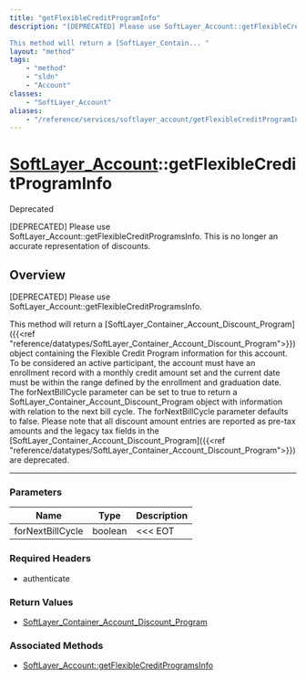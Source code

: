 ```yaml
---
title: "getFlexibleCreditProgramInfo"
description: "[DEPRECATED] Please use SoftLayer_Account::getFlexibleCreditProgramsInfo. 

This method will return a [SoftLayer_Contain... "
layout: "method"
tags:
    - "method"
    - "sldn"
    - "Account"
classes:
    - "SoftLayer_Account"
aliases:
    - "/reference/services/softlayer_account/getFlexibleCreditProgramInfo"
---
```

# [SoftLayer_Account](/reference/services/SoftLayer_Account)::getFlexibleCreditProgramInfo

<div class="deprecated"><span class="deprecation-label">Deprecated </span></div>

[DEPRECATED] Please use SoftLayer_Account::getFlexibleCreditProgramsInfo. This is no longer an accurate representation of discounts. 


## Overview 
[DEPRECATED] Please use SoftLayer_Account::getFlexibleCreditProgramsInfo. 

This method will return a [SoftLayer_Container_Account_Discount_Program]({{<ref "reference/datatypes/SoftLayer_Container_Account_Discount_Program">}}) object containing the Flexible Credit Program information for this account. To be considered an active participant, the account must have an enrollment record with a monthly credit amount set and the current date must be within the range defined by the enrollment and graduation date. The forNextBillCycle parameter can be set to true to return a SoftLayer_Container_Account_Discount_Program object with information with relation to the next bill cycle. The forNextBillCycle parameter defaults to false. Please note that all discount amount entries are reported as pre-tax amounts and the legacy tax fields in the [SoftLayer_Container_Account_Discount_Program]({{<ref "reference/datatypes/SoftLayer_Container_Account_Discount_Program">}}) are deprecated. 

-----

### Parameters 
|Name | Type | Description |
| --- | --- | --- |
|forNextBillCycle| boolean| <<< EOT|


### Required Headers
* authenticate


### Return Values
* <a href='/reference/datatypes/SoftLayer_Container_Account_Discount_Program'>SoftLayer_Container_Account_Discount_Program </a>


### Associated Methods

*  [SoftLayer_Account::getFlexibleCreditProgramsInfo](/reference/services/SoftLayer_Account/getFlexibleCreditProgramsInfo )




